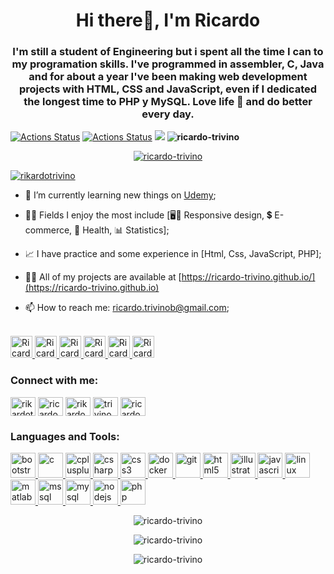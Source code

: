 <h1 align="center">Hi there👋, I'm Ricardo</h1>
<h3 align="center">I'm still a student of Engineering but i spent all the time I can to my programation skills. I've programmed in assembler, C, Java and for about a year I've been making web development projects with HTML, CSS and JavaScript, even if I dedicated the longest time to PHP y MySQL. Love life 🎉 and do better every day.</h3>

[![Actions Status](https://github.com/ricardo-trivino/ricardo-trivino/workflows/wakatime-stats/badge.svg)](https://github.com/ricardo-trivino/ricardo-trivino/actions)
[![Actions Status](https://github.com/ricardo-trivino/ricardo-trivino/workflows/update-gh-activity/badge.svg)](https://github.com/ricardo-trivino/ricardo-trivino/actions)
![](https://visitor-badge.glitch.me/badge?page_id=ricardo-trivino.ricardo-trivino)
<b align="left"><img src="https://komarev.com/ghpvc/?username=ricardo-trivino&label=Profile%20views&color=0e75b6&style=flat" alt="ricardo-trivino" /> </b>

<p align="center"> <a href="https://github.com/ryo-ma/github-profile-trophy"><img src="https://github-profile-trophy.vercel.app/?username=ricardo-trivino&theme=darkhub&row=1&column=7" alt="ricardo-trivino" /></a> </p>

<p align="left"> <a href="https://twitter.com/rikardotrivino" target="blank"><img src="https://img.shields.io/twitter/follow/rikardotrivino?logo=twitter&style=for-the-badge" alt="rikardotrivino" /></a> </p>

- 📖 I’m currently learning new things on [Udemy](https://www.udemy.com/);

- 👨‍💻 Fields I enjoy the most include [🖥️📲 Responsive design, 💲 E-commerce, 💉 Health, 📊 Statistics];

- 📈 I have practice and some experience in [Html, Css, JavaScript, PHP];

- 👨‍💻 All of my projects are available at [https://ricardo-trivino.github.io/](https://ricardo-trivino.github.io)

- 📫 How to reach me: <ricardo.trivinob@gmail.com>;

<p align="left">
<br/>
<a href="https://twitter.com/RikardoTrivino" target="blank">
  <img alt="Ricardo | Twitter" width="35px" src="https://image.flaticon.com/icons/svg/2111/2111703.svg" />
</a>
<a href="https://www.linkedin.com/in/ricardo-trivi%C3%B1o-8933a7148/" target="blank">
  <img alt="Ricardo's LinkdeIn" width="35px" src="https://image.flaticon.com/icons/svg/2111/2111465.svg" />
</a>
<a href="https://m.facebook.com/rikardo.trivino" target="blank">
  <img alt="Ricardo's Facebook" width="35px" src="https://image.flaticon.com/icons/svg/2111/2111342.svg" />
</a>
<a href="https://www.instagram.com/trivino.ricardo/" target="blank">
  <img alt="Ricardo's Instagram" width="35px" src="https://image.flaticon.com/icons/svg/2111/2111421.svg" />
</a>
<a href="https://open.spotify.com/user/22la63smp6k3edyulh5t7gkha" target="blank">
  <img alt="Ricardo's Spotify" width="35px" src="https://image.flaticon.com/icons/svg/2111/2111627.svg" />
</a>
<a href="https://www.youtube.com/channel/UC2IjZAxijhDc4B_N1hPb9gg" target="blank">
  <img alt="Ricardo Triviño's Youtube" width="35px" src="https://image.flaticon.com/icons/svg/2111/2111748.svg"/>
</a>
</p>

<h3 align="left">Connect with me:</h3>
<p align="left">
<a href="https://twitter.com/rikardotrivino" target="blank"><img align="center" src="https://cdn.jsdelivr.net/npm/simple-icons@3.0.1/icons/twitter.svg" alt="rikardotrivino" height="30" width="40" /></a>
<a href="https://linkedin.com/in/ricardo-triviño-8933a7148" target="blank"><img align="center" src="https://cdn.jsdelivr.net/npm/simple-icons@3.0.1/icons/linkedin.svg" alt="ricardo-triviño-8933a7148" height="30" width="40" /></a>
<a href="https://fb.com/rikardo.trivino" target="blank"><img align="center" src="https://cdn.jsdelivr.net/npm/simple-icons@3.0.1/icons/facebook.svg" alt="rikardo.trivino" height="30" width="40" /></a>
<a href="https://instagram.com/trivino.ricardo" target="blank"><img align="center" src="https://cdn.jsdelivr.net/npm/simple-icons@3.0.1/icons/instagram.svg" alt="trivino.ricardo" height="30" width="40" /></a>
<a href="https://www.youtube.com/c/ricardo triviño" target="blank"><img align="center" src="https://cdn.jsdelivr.net/npm/simple-icons@3.0.1/icons/youtube.svg" alt="ricardo triviño" height="30" width="40" /></a>
</p>

<h3 align="left">Languages and Tools:</h3>
<p align="left"> <a href="https://getbootstrap.com" target="_blank"> <img src="https://devicons.github.io/devicon/devicon.git/icons/bootstrap/bootstrap-plain.svg" alt="bootstrap" width="40" height="40"/> </a> <a href="https://www.cprogramming.com/" target="_blank"> <img src="https://devicons.github.io/devicon/devicon.git/icons/c/c-original.svg" alt="c" width="40" height="40"/> </a> <a href="https://www.w3schools.com/cpp/" target="_blank"> <img src="https://devicons.github.io/devicon/devicon.git/icons/cplusplus/cplusplus-original.svg" alt="cplusplus" width="40" height="40"/> </a> <a href="https://www.w3schools.com/cs/" target="_blank"> <img src="https://devicons.github.io/devicon/devicon.git/icons/csharp/csharp-original.svg" alt="csharp" width="40" height="40"/> </a> <a href="https://www.w3schools.com/css/" target="_blank"> <img src="https://devicons.github.io/devicon/devicon.git/icons/css3/css3-original-wordmark.svg" alt="css3" width="40" height="40"/> </a> <a href="https://www.docker.com/" target="_blank"> <img src="https://devicons.github.io/devicon/devicon.git/icons/docker/docker-original-wordmark.svg" alt="docker" width="40" height="40"/> </a> <a href="https://git-scm.com/" target="_blank"> <img src="https://www.vectorlogo.zone/logos/git-scm/git-scm-icon.svg" alt="git" width="40" height="40"/> </a> <a href="https://www.w3.org/html/" target="_blank"> <img src="https://devicons.github.io/devicon/devicon.git/icons/html5/html5-original-wordmark.svg" alt="html5" width="40" height="40"/> </a> <a href="https://www.adobe.com/in/products/illustrator.html" target="_blank"> <img src="https://www.vectorlogo.zone/logos/adobe_illustrator/adobe_illustrator-icon.svg" alt="illustrator" width="40" height="40"/> </a> <a href="https://developer.mozilla.org/en-US/docs/Web/JavaScript" target="_blank"> <img src="https://devicons.github.io/devicon/devicon.git/icons/javascript/javascript-original.svg" alt="javascript" width="40" height="40"/> </a> <a href="https://www.linux.org/" target="_blank"> <img src="https://devicons.github.io/devicon/devicon.git/icons/linux/linux-original.svg" alt="linux" width="40" height="40"/> </a> <a href="https://www.mathworks.com/" target="_blank"> <img src="https://raw.githubusercontent.com/simple-icons/simple-icons/master/icons/mathworks.svg" alt="matlab" width="40" height="40"/> </a> <a href="https://www.microsoft.com/en-us/sql-server" target="_blank"> <img src="https://cdn.worldvectorlogo.com/logos/microsoft-sql-server.svg" alt="mssql" width="40" height="40"/> </a> <a href="https://www.mysql.com/" target="_blank"> <img src="https://devicons.github.io/devicon/devicon.git/icons/mysql/mysql-original-wordmark.svg" alt="mysql" width="40" height="40"/> </a> <a href="https://nodejs.org" target="_blank"> <img src="https://devicons.github.io/devicon/devicon.git/icons/nodejs/nodejs-original-wordmark.svg" alt="nodejs" width="40" height="40"/> </a> <a href="https://www.php.net" target="_blank"> <img src="https://devicons.github.io/devicon/devicon.git/icons/php/php-original.svg" alt="php" width="40" height="40"/> </a> </p>

<p align="center"><img align="center" src="https://github-readme-stats.vercel.app/api/top-langs?username=ricardo-trivino&show_icons=true&locale=en&layout=compact" alt="ricardo-trivino" /></p>

<p align="center"><img align="center" src="https://github-readme-stats.vercel.app/api?username=ricardo-trivino&show_icons=true&locale=en" alt="ricardo-trivino" /></p>

<p align="center"><img align="center" src="https://github-readme-streak-stats.herokuapp.com/?user=ricardo-trivino&" alt="ricardo-trivino" /></p>
